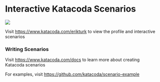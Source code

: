 # Interactive Katacoda Scenarios

[![](http://shields.katacoda.com/katacoda/erikturk/count.svg)](https://www.katacoda.com/erikturk "Get your profile on Katacoda.com")

Visit https://www.katacoda.com/erikturk to view the profile and interactive scenarios

### Writing Scenarios
Visit https://www.katacoda.com/docs to learn more about creating Katacoda scenarios

For examples, visit https://github.com/katacoda/scenario-example
